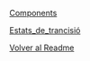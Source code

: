 [Components](02_components.md)

[Estats_de_trancisió](03_estas_trancisió.md)

[Volver al Readme](/README.md)
